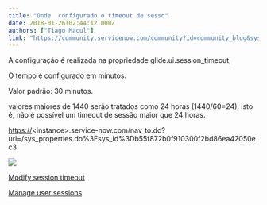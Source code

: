 ```yaml
---
title: "Onde  configurado o timeout de sesso"
date: 2018-01-26T02:44:12.000Z
authors: ["Tiago Macul"]
link: "https://community.servicenow.com/community?id=community_blog&sys_id=887ceea1dbd0dbc01dcaf3231f96190c"
---
```

<p>A configuração é realizada na propriedade glide.ui.session_timeout,</p><p></p><p>O tempo é configurado em minutos.</p><p></p><p>Valor padrão: 30 minutos.</p><p></p><p>valores maiores de 1440 serão tratados como 24 horas (1440/60=24), isto é, não é possí­vel um timeout de sessão maior que 24 horas.</p><p></p><p></p><p><a title="" _jive_internal="true" href="https://" rel="nofollow" target="_blank">https://</a><span>&lt;instance&gt;.service-now.com/nav_to.do?uri=/sys_properties.do%3Fsys_id%3Db55f872b0f910300f2bd86ea42050ec3</span></p><p></p><p></p><p><img  class="image-1 jive-image" src="ecebb371dbd0db048c8ef4621f961947.iix" style="max-width: 1200px; max-height: 900px;"/></p><p></p><p><a href="https://docs.servicenow.com/bundle/geneva-servicenow-platform/page/administer/user_sessions/task/t_ModifySessionTimeout.html" title="https://docs.servicenow.com/bundle/geneva-servicenow-platform/page/administer/user_sessions/task/t_ModifySessionTimeout.html">Modify session timeout</a></p><p><a href="https://docs.servicenow.com/bundle/jakarta-platform-administration/page/administer/user-sessions/concept/c_ManageUserSessions.html?title=Modifying_Session_Timeout" title="https://docs.servicenow.com/bundle/jakarta-platform-administration/page/administer/user-sessions/concept/c_ManageUserSessions.html?title=Modifying_Session_Timeout">Manage user sessions</a> </p>